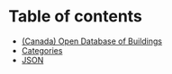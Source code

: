 # Table of contents

* [(Canada) Open Database of Buildings](README.md)
* [Categories](categories.md)
* [JSON](json.md)
